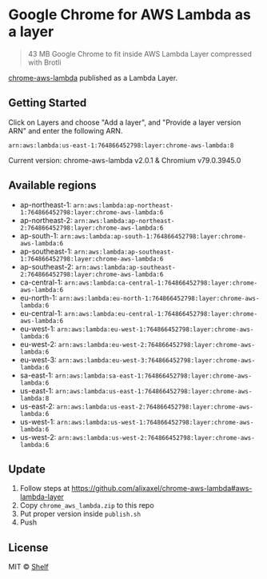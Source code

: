 # Google Chrome for AWS Lambda as a layer

> 43 MB Google Chrome to fit inside AWS Lambda Layer compressed with Brotli

[chrome-aws-lambda](https://github.com/alixaxel/chrome-aws-lambda) published as a Lambda Layer.

## Getting Started

Click on Layers and choose "Add a layer", and "Provide a layer version
ARN" and enter the following ARN.

```
arn:aws:lambda:us-east-1:764866452798:layer:chrome-aws-lambda:8
```

Current version: chrome-aws-lambda v2.0.1 & Chromium v79.0.3945.0

## Available regions

* ap-northeast-1: `arn:aws:lambda:ap-northeast-1:764866452798:layer:chrome-aws-lambda:6`
* ap-northeast-2: `arn:aws:lambda:ap-northeast-2:764866452798:layer:chrome-aws-lambda:6`
* ap-south-1: `arn:aws:lambda:ap-south-1:764866452798:layer:chrome-aws-lambda:6`
* ap-southeast-1: `arn:aws:lambda:ap-southeast-1:764866452798:layer:chrome-aws-lambda:6`
* ap-southeast-2: `arn:aws:lambda:ap-southeast-2:764866452798:layer:chrome-aws-lambda:6`
* ca-central-1: `arn:aws:lambda:ca-central-1:764866452798:layer:chrome-aws-lambda:6`
* eu-north-1: `arn:aws:lambda:eu-north-1:764866452798:layer:chrome-aws-lambda:6`
* eu-central-1: `arn:aws:lambda:eu-central-1:764866452798:layer:chrome-aws-lambda:6`
* eu-west-1: `arn:aws:lambda:eu-west-1:764866452798:layer:chrome-aws-lambda:6`
* eu-west-2: `arn:aws:lambda:eu-west-2:764866452798:layer:chrome-aws-lambda:6`
* eu-west-3: `arn:aws:lambda:eu-west-3:764866452798:layer:chrome-aws-lambda:6`
* sa-east-1: `arn:aws:lambda:sa-east-1:764866452798:layer:chrome-aws-lambda:6`
* us-east-1: `arn:aws:lambda:us-east-1:764866452798:layer:chrome-aws-lambda:8`
* us-east-2: `arn:aws:lambda:us-east-2:764866452798:layer:chrome-aws-lambda:6`
* us-west-1: `arn:aws:lambda:us-west-1:764866452798:layer:chrome-aws-lambda:6`
* us-west-2: `arn:aws:lambda:us-west-2:764866452798:layer:chrome-aws-lambda:6`


## Update

1. Follow steps at https://github.com/alixaxel/chrome-aws-lambda#aws-lambda-layer
2. Copy `chrome_aws_lambda.zip` to this repo
3. Put proper version inside `publish.sh`
4. Push

## License

MIT © [Shelf](https://shelf.io)
